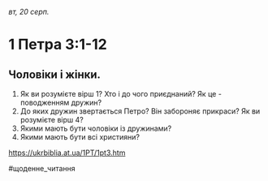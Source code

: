 
_вт, 20 серп._

# 1 Петра 3:1-12

## Чоловіки і жінки.
1. Як ви розумієте вірш 1? Хто і до чого приєднаний? Як це - поводженням дружин?
2. До яких дружин звертається Петро? Він забороняє прикраси? Як ви розумієте вірш 4?
3. Якими мають бути чоловіки із дружинами?
4. Якими мають бути всі християни?

https://ukrbiblia.at.ua/1PT/1pt3.htm 

#щоденне_читання
